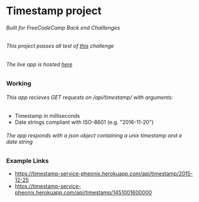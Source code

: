 # Timestamp project

###### Built for FreeCodeCamp Back end Challlenges

###### This project passes all test of [this](https://www.freecodecamp.org/learn/apis-and-microservices/apis-and-microservices-projects/timestamp-microservice) challenge

###### The live app is hosted [here](https://timestamp-service-pheonix.herokuapp.com/)

### Working

###### This app recieves GET requests on /api/timestamp/ with arguments:

- Timestamp in milliseconds
- Date strings compliant with ISO-8601 (e.g. "2016-11-20")

###### The app responds with a json object containing a unix timestamp and a date string

### Example Links

- https://timestamp-service-pheonix.herokuapp.com/api/timestamp/2015-12-25
- https://timestamp-service-pheonix.herokuapp.com/api/timestamp/1451001600000

